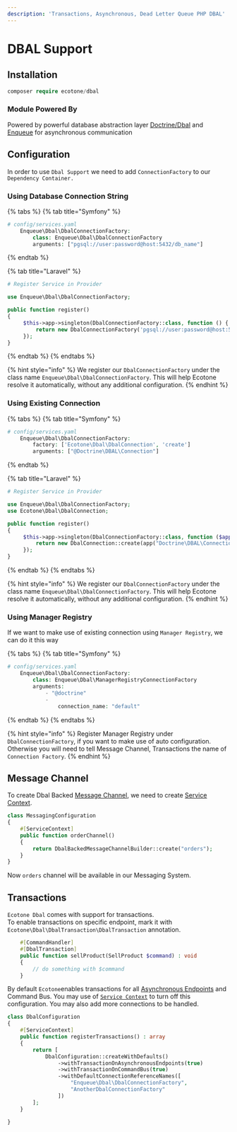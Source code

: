 ```yaml
---
description: 'Transactions, Asynchronous, Dead Letter Queue PHP DBAL'
---
```


# DBAL Support

## Installation

```php
composer require ecotone/dbal
```

### Module Powered By

Powered by powerful database abstraction layer [Doctrine/Dbal](https://github.com/doctrine/dbal) and [Enqueue](https://php-enqueue.github.io/) for asynchronous communication 

## Configuration

In order to use `Dbal Support` we need to add `ConnectionFactory` to our `Dependency Container.` 

### Using Database Connection String

{% tabs %}
{% tab title="Symfony" %}
```php
# config/services.yaml
    Enqueue\Dbal\DbalConnectionFactory:
        class: Enqueue\Dbal\DbalConnectionFactory
        arguments: ["pgsql://user:password@host:5432/db_name"]
```
{% endtab %}

{% tab title="Laravel" %}
```php
# Register Service in Provider

use Enqueue\Dbal\DbalConnectionFactory;

public function register()
{
     $this->app->singleton(DbalConnectionFactory::class, function () {
         return new DbalConnectionFactory('pgsql://user:password@host:5432/db_name');
     });
}
```
{% endtab %}
{% endtabs %}

{% hint style="info" %}
We register our `DbalConnectionFactory` under the class name `Enqueue\Dbal\DbalConnectionFactory`. This will help Ecotone resolve it automatically, without any additional configuration.
{% endhint %}

### Using Existing Connection

{% tabs %}
{% tab title="Symfony" %}
```php
# config/services.yaml
    Enqueue\Dbal\DbalConnectionFactory:
        factory: ['Ecotone\Dbal\DbalConnection', 'create']
        arguments: ["@Doctrine\DBAL\Connection"]
```
{% endtab %}

{% tab title="Laravel" %}
```php
# Register Service in Provider

use Enqueue\Dbal\DbalConnectionFactory;
use Ecotone\Dbal\DbalConnection;

public function register()
{
     $this->app->singleton(DbalConnectionFactory::class, function ($app) {
         return new DbalConnection::create(app("Doctrine\DBAL\Connection"));
     });
}
```
{% endtab %}
{% endtabs %}

{% hint style="info" %}
We register our `DbalConnectionFactory` under the class name `Enqueue\Dbal\DbalConnectionFactory`. This will help Ecotone resolve it automatically, without any additional configuration.
{% endhint %}

### Using Manager Registry

If we want to make use of existing connection using `Manager Registry`, we can do it this way

{% tabs %}
{% tab title="Symfony" %}
```php
# config/services.yaml
    Enqueue\Dbal\DbalConnectionFactory:
        class: Enqueue\Dbal\ManagerRegistryConnectionFactory
        arguments:
            - "@doctrine"
            - 
                connection_name: "default"
```
{% endtab %}
{% endtabs %}

{% hint style="info" %}
Register Manager Registry under `DbalConnectionFactory`, if you want to make use of auto configuration.   
Otherwise you will need to tell Message Channel, Transactions the name of `Connection Factory`.
{% endhint %}

## Message Channel

To create Dbal Backed [Message Channel](../modelling/asynchronous-handling.md), we need to create [Service Context](../messaging/service-application-configuration.md). 

```php
class MessagingConfiguration
{
    #[ServiceContext] 
    public function orderChannel()
    {
        return DbalBackedMessageChannelBuilder::create("orders");
    }
}
```

Now `orders` channel will be available in our Messaging System. 

## Transactions

`Ecotone Dbal` comes with support for transactions.    
To enable transactions on specific endpoint, mark it with `Ecotone\Dbal\DbalTransaction\DbalTransaction` annotation.

```php
    #[CommandHandler]
    #[DbalTransaction] 
    public function sellProduct(SellProduct $command) : void
    {
        // do something with $command
    }
```

By default `Ecotone`enables transactions for all [Asynchronous Endpoints](../tutorial-php-ddd-cqrs-event-sourcing/php-asynchronous-processing.md) and Command Bus. You may use of [`Service Context`](../messaging/service-application-configuration.md) to turn off this configuration. You may also add more connections to be handled.

```php
class DbalConfiguration
{
    #[ServiceContext]
    public function registerTransactions() : array
    {
        return [
            DbalConfiguration::createWithDefaults()
                ->withTransactionOnAsynchronousEndpoints(true)
                ->withTransactionOnCommandBus(true)
                ->withDefaultConnectionReferenceNames([
                    "Enqueue\Dbal\DbalConnectionFactory",
                    "AnotherDbalConnectionFactory"
                ])
        ];
    }

}
```

